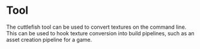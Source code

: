 # Tool

The cuttlefish tool can be used to convert textures on the command line. This can be used to hook texture conversion into build pipelines, such as an asset creation pipeline for a game.
